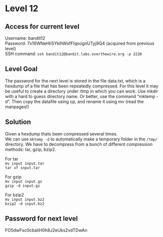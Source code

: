 # Level 12

## Access for current level
Username: bandit12<br>
Password: 7x16WNeHIi5YkIhWsfFIqoognUTyj9Q4 (acquired from previous level)<br>
SSH command: `ssh bandit12@bandit.labs.overthewire.org -p 2220`<br>

## Level Goal
The password for the next level is stored in the file data.txt, which is a hexdump of a file that has been repeatedly compressed. For this level it may be useful to create a directory under /tmp in which you can work. Use mkdir with a hard to guess directory name. Or better, use the command “mktemp -d”. Then copy the datafile using cp, and rename it using mv (read the manpages!)

## Solution
Given a hexdump thats been compressed several times.<br>
We can use `mktemp -d` to automatically make a temporary folder in the `/tmp/` directory. We have to decompress from a bunch of different compression methods: tar, gzip, bzip2.<br>

For tar<br>
`mv input input.tar`<br>
`tar xf input.tar`<br>

For gzip<br>
`mv input input.gz`<br>
`gzip -d input.gz`<br>

For bzip2<br>
`mv input input.bz2`<br>
`bzip2 -d input.bz2`<br>


## Password for next level
FO5dwFsc0cbaIiH0h8J2eUks2vdTDwAn